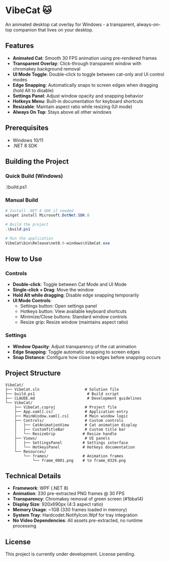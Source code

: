 # VibeCat 🐱

An animated desktop cat overlay for Windows - a transparent, always-on-top companion that lives on your desktop.

## Features

- **Animated Cat**: Smooth 30 FPS animation using pre-rendered frames
- **Transparent Overlay**: Click-through transparent window with chromakey background removal
- **UI Mode Toggle**: Double-click to toggle between cat-only and UI control modes
- **Edge Snapping**: Automatically snaps to screen edges when dragging (hold Alt to disable)
- **Settings Panel**: Adjust window opacity and snapping behavior
- **Hotkeys Menu**: Built-in documentation for keyboard shortcuts
- **Resizable**: Maintain aspect ratio while resizing (UI mode)
- **Always On Top**: Stays above all other windows

## Prerequisites

- Windows 10/11
- .NET 8 SDK

## Building the Project

### Quick Build (Windows)
.\build.ps1

### Manual Build
```powershell
# Install .NET 8 SDK if needed
winget install Microsoft.DotNet.SDK.8

# Build the project
.\build.ps1

# Run the application
VibeCat\bin\Release\net8.0-windows\VibeCat.exe
```

## How to Use

### Controls
- **Double-click**: Toggle between Cat Mode and UI Mode
- **Single-click + Drag**: Move the window
- **Hold Alt while dragging**: Disable edge snapping temporarily
- **UI Mode Controls**:
  - Settings button: Open settings panel
  - Hotkeys button: View available keyboard shortcuts
  - Minimize/Close buttons: Standard window controls
  - Resize grip: Resize window (maintains aspect ratio)

### Settings
- **Window Opacity**: Adjust transparency of the cat animation
- **Edge Snapping**: Toggle automatic snapping to screen edges
- **Snap Distance**: Configure how close to edges before snapping occurs

## Project Structure
```
VibeCat/
├── VibeCat.sln                    # Solution file
├── build.ps1                       # Build script
├── CLAUDE.md                       # Development guidelines
└── VibeCat/
    ├── VibeCat.csproj             # Project file
    ├── App.xaml[.cs]              # Application entry
    ├── MainWindow.xaml[.cs]       # Main window logic
    ├── Controls/                  # Custom controls
    │   ├── CatAnimationView       # Cat animation display
    │   ├── CustomTitleBar         # Custom title bar
    │   └── ResizeGrip            # Resize handle
    ├── Views/                     # UI panels
    │   ├── SettingsPanel         # Settings interface
    │   └── HotkeysPanel          # Hotkeys documentation
    └── Resources/
        └── frames/               # Animation frames
            └── frame_0001.png    # to frame_0329.png
```

## Technical Details

- **Framework**: WPF (.NET 8)
- **Animation**: 330 pre-extracted PNG frames @ 30 FPS
- **Transparency**: Chromakey removal of green screen (#1bba14)
- **Display Size**: 920x690px (4:3 aspect ratio)
- **Memory Usage**: ~1GB (330 frames loaded in memory)
- **System Tray**: Hardcodet.NotifyIcon.Wpf for tray integration
- **No Video Dependencies**: All assets pre-extracted, no runtime processing

## License

This project is currently under development. License pending.